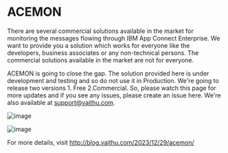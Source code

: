 # ACEMON

There are several commercial solutions available in the market for monitoring the messages flowing through IBM App Connect Enterprise. We want to provide you a solution which works for everyone like the developers, business associates or any non-technical persons. The commercial solutions available in the market are not for everyone. 

ACEMON is going to close the gap. The solution provided here is under development and testing and so do not use it in Production. We're going to release two versions 1. Free 2.Commercial. So, please watch this page for more updates and if you see any issues, please create an issue here. We're also available at support@vaithu.com. 

![image](https://github.com/vaithu/acemon/assets/35440074/5d841076-6a20-4a7b-80d9-5286cdbddf33)


![image](https://github.com/vaithu/acemon/assets/35440074/cd82ea5e-c613-4b2f-b4a6-6e5cd8d470b4)

For more details, visit http://blog.vaithu.com/2023/12/29/acemon/
